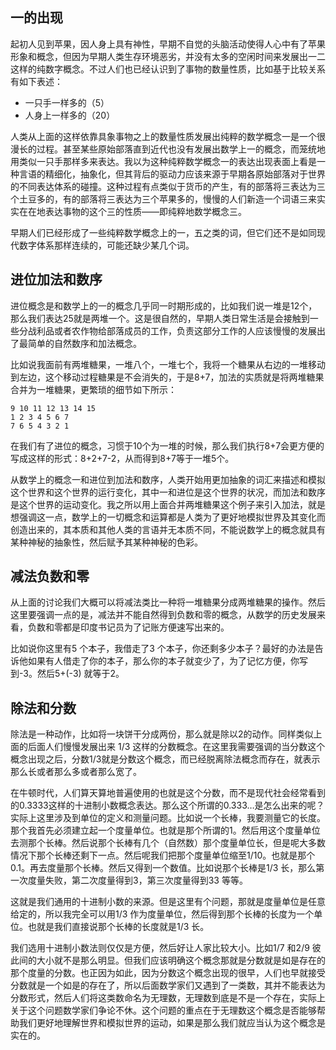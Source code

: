 ## 一的出现

起初人见到苹果，因人身上具有神性，早期不自觉的头脑活动使得人心中有了苹果形象和概念，但因为早期人类生存环境恶劣，并没有太多的空闲时间来发展出一二这样的纯数字概念。不过人们也已经认识到了事物的数量性质，比如基于比较关系有如下表述：

- 一只手一样多的（5）
- 人身上一样多的（20）

人类从上面的这样依靠具象事物之上的数量性质发展出纯粹的数学概念一是一个很漫长的过程。甚至某些原始部落直到近代也没有发展出数学上一的概念，而笼统地用类似一只手那样多来表达。我以为这种纯粹数学概念一的表达出现表面上看是一种言语的精细化，抽象化，但其背后的驱动力应该来源于早期各原始部落对于世界的不同表达体系的碰撞。这种过程有点类似于货币的产生，有的部落将三表达为三个土豆多的，有的部落将三表达为三个苹果多的，慢慢的人们新造一个词语三来实实在在地表达事物的这个三的性质——即纯粹地数学概念三。

早期人们已经形成了一些纯粹数学概念上的一，五之类的词，但它们还不是如同现代数字体系那样连续的，可能还缺少某几个词。

## 进位加法和数序

进位概念是和数学上的一的概念几乎同一时期形成的，比如我们说一堆是12个，那么我们表达25就是两堆一个。这是很自然的，早期人类日常生活是会接触到一些分战利品或者农作物给部落成员的工作，负责这部分工作的人应该慢慢的发展出了最简单的自然数序和加法概念。

比如说我面前有两堆糖果，一堆八个，一堆七个，我将一个糖果从右边的一堆移动到左边，这个移动过程糖果是不会消失的，于是8+7，加法的实质就是将两堆糖果合并为一堆糖果，更繁琐的细节如下所示：

```
9 10 11 12 13 14 15
1 2 3 4 5 6 7
7 6 5 4 3 2 1
```

在我们有了进位的概念，习惯于10个为一堆的时候，那么我们执行8+7会更方便的写成这样的形式：8+2+7-2，从而得到8+7等于一堆5个。

从数学上的概念一和进位到加法和数序，人类开始用更加抽象的词汇来描述和模拟这个世界和这个世界的运行变化，其中一和进位是这个世界的状况，而加法和数序是这个世界的运动变化。我之所以用上面合并两堆糖果这个例子来引入加法，就是想强调这一点，数学上的一切概念和运算都是人类为了更好地模拟世界及其变化而创造出来的，其本质和其他人类的言语并无本质不同，不能说数学上的概念就具有某种神秘的抽象性，然后赋予其某种神秘的色彩。



## 减法负数和零

从上面的讨论我们大概可以将减法类比一种将一堆糖果分成两堆糖果的操作。然后这里要强调一点的是，减法并不能自然得到负数和零的概念，从数学的历史发展来看，负数和零都是印度书记员为了记账方便速写出来的。

比如说你这里有5 个本子，我借走了3 个本子，你还剩多少本子？最好的办法是告诉他如果有人借走了你的本子，那么你的本子就变少了，为了记忆方便，你写到-3。然后5+(-3) 就等于2。



## 除法和分数

除法是一种动作，比如将一块饼干分成两份，那么就是除以2的动作。同样类似上面的后面人们慢慢发展出来 1/3 这样的分数概念。在这里我需要强调的当分数这个概念出现之后，分数1/3就是分数这个概念，而已经脱离除法概念而存在，就表示那么长或者那么多或者那么宽了。

在牛顿时代，人们算天算地普遍使用的也就是这个分数，而不是现代社会经常看到的0.3333这样的十进制小数概念表达。那么这个所谓的0.333…是怎么出来的呢？实际上这里涉及到单位的定义和测量问题。比如说一个长棒，我要测量它的长度。那个我首先必须建立起一个度量单位。也就是那个所谓的1。然后用这个度量单位去测那个长棒。然后说那个长棒有几个（自然数）那个度量单位长，但是呢大多数情况下那个长棒还剩下一点。然后呢我们把那个度量单位缩至1/10。也就是那个0.1。再去度量那个长棒。然后又得到一个数值。比如说那个长棒是1/3 长，那么第一次度量失败，第二次度量得到3，第三次度量得到33 等等。

这就是我们通用的十进制小数的来源。但是这里有个问题，那就是度量单位是任意给定的，所以我完全可以用1/3 作为度量单位，然后得到那个长棒的长度为一个单位。也就是我们直接说那个长棒的长度就是1/3 长。

我们选用十进制小数法则仅仅是方便，然后好让人家比较大小。比如1/7 和2/9 彼此间的大小就不是那么明显。但我们应该明确这个概念那就是分数就是如是存在的那个度量的分数。也正因为如此，因为分数这个概念出现的很早，人们也早就接受分数就是一个如是的存在了，所以后面数学家们又遇到了一类数，其并不能表达为分数形式，然后人们将这类数命名为无理数，无理数到底是不是一个存在，实际上关于这个问题数学家们争论不休。这个问题的重点在于无理数这个概念是否能够帮助我们更好地理解世界和模拟世界的运动，如果是那么我们就应当认为这个概念是实在的。